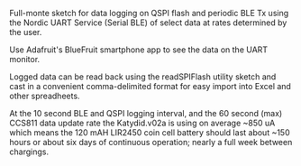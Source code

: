 Full-monte sketch for data logging on QSPI flash and periodic BLE Tx using the Nordic UART Service (Serial BLE) of select data at rates determined by the user. 

Use Adafruit's BlueFruit smartphone app to see the data on the UART monitor.

Logged data can be read back using the readSPIFlash utility sketch and cast in a convenient comma-delimited format for easy import into Excel and other spreadheets.

At the 10 second BLE and QSPI logging interval, and the 60 second (max) CCS811 data update rate the Katydid.v02a is using on average ~850 uA which means the 120 mAH LIR2450 coin cell battery should last about ~150 hours or about six days of continuous operation; nearly a full week between chargings.
